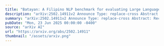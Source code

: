 ```yaml
---
title: "Batayan: A Filipino NLP benchmark for evaluating Large Language Models"
description: "arXiv:2502.14911v2 Announce Type: replace-cross Abstract: Recent advances in large language models (LLMs) have demonstrated remarkable capabilities on widely benchmarked high-resource languages. However, linguistic nuances of under-resourced languages remain unexplored. We introduce Batayan, a holistic Filipino benchmark that systematically evaluates LLMs across three key natural language processing (NLP) competencies: understanding, reasoning, and generation. Batayan consolidates eight tasks, three of which have not existed prior for Filipino corpora, covering both Tagalog and code-switched Taglish utterances. Our rigorous, native-speaker-driven adaptation and validation processes ensures fluency and authenticity to the complex morphological and syntactic structures of Filipino, alleviating the pervasive translationese bias in existing Filipino corpora. We report empirical results on a variety of open-source and commercial LLMs, highlighting significant performance gaps that signal the under-representation of Filipino in pre-training corpora, the unique hurdles in modeling Filipino's rich morphology and construction, and the importance of explicit Filipino language support. Moreover, we discuss the practical challenges encountered in dataset construction and propose principled solutions for building culturally and linguistically-faithful resources in under-represented languages. We also provide a public evaluation suite as a clear foundation for iterative, community-driven progress in Filipino NLP."
summary: "arXiv:2502.14911v2 Announce Type: replace-cross Abstract: Recent advances in large language models (LLMs) have demonstrated remarkable capabilities on widely benchmarked high-resource languages. However, linguistic nuances of under-resourced languages remain unexplored. We introduce Batayan, a holistic Filipino benchmark that systematically evaluates LLMs across three key natural language processing (NLP) competencies: understanding, reasoning, and generation. Batayan consolidates eight tasks, three of which have not existed prior for Filipino corpora, covering both Tagalog and code-switched Taglish utterances. Our rigorous, native-speaker-driven adaptation and validation processes ensures fluency and authenticity to the complex morphological and syntactic structures of Filipino, alleviating the pervasive translationese bias in existing Filipino corpora. We report empirical results on a variety of open-source and commercial LLMs, highlighting significant performance gaps that signal the under-representation of Filipino in pre-training corpora, the unique hurdles in modeling Filipino's rich morphology and construction, and the importance of explicit Filipino language support. Moreover, we discuss the practical challenges encountered in dataset construction and propose principled solutions for building culturally and linguistically-faithful resources in under-represented languages. We also provide a public evaluation suite as a clear foundation for iterative, community-driven progress in Filipino NLP."
pubDate: "Mon, 23 Jun 2025 00:00:00 -0400"
source: "arXiv AI"
url: "https://arxiv.org/abs/2502.14911"
thumbnail: "/assets/arxiv.png"
---
```


